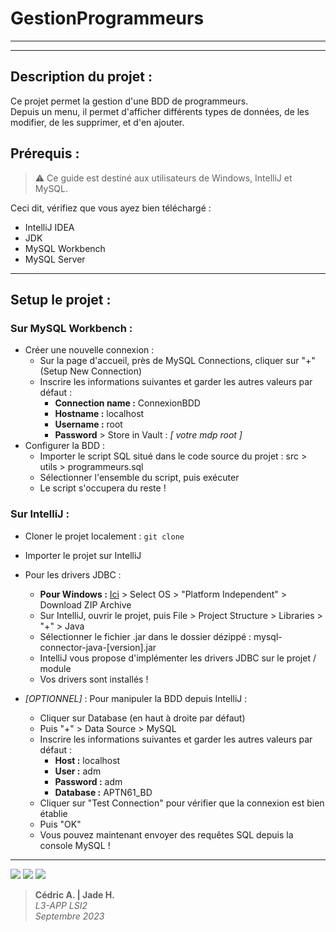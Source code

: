 GestionProgrammeurs
===================

-------------------

-------------------

## Description du projet :

Ce projet permet la gestion d'une BDD de programmeurs.<br>
Depuis un menu, il permet d'afficher différents types de données, de les modifier, de les supprimer, et d'en ajouter.


## Prérequis :

>⚠️ Ce guide est destiné aux utilisateurs de Windows, IntelliJ et MySQL.

Ceci dit, vérifiez que vous ayez bien téléchargé :
+ IntelliJ IDEA
+ JDK
+ MySQL Workbench
+ MySQL Server
-----------------
## Setup le projet :


### Sur MySQL Workbench :

+ Créer une nouvelle connexion :
  + Sur la page d'accueil, près de MySQL Connections, cliquer sur "+" (Setup New Connection)
  + Inscrire les informations suivantes et garder les autres valeurs par défaut :
    + **Connection name :** ConnexionBDD
    + **Hostname :** localhost
    + **Username :** root
    + **Password** > Store in Vault : *[ votre mdp root ]*
+ Configurer la BDD :
  + Importer le script SQL situé dans le code source du projet : src > utils > programmeurs.sql
  + Sélectionner l'ensemble du script, puis exécuter
  + Le script s'occupera du reste !

### Sur IntelliJ : 
+ Cloner le projet localement : `git clone`
+ Importer le projet sur IntelliJ
+ Pour les drivers JDBC :
  + **Pour Windows :** [Ici](https://dev.mysql.com/downloads/connector/j/) > Select OS > "Platform Independent" > Download ZIP Archive
  + Sur IntelliJ, ouvrir le projet, puis File > Project Structure > Libraries > "+" > Java
  + Sélectionner le fichier .jar dans le dossier dézippé : mysql-connector-java-[version].jar
  + IntelliJ vous propose d'implémenter les drivers JDBC sur le projet / module
  + Vos drivers sont installés !

+ *[OPTIONNEL]* : Pour manipuler la BDD depuis IntelliJ :
  + Cliquer sur Database (en haut à droite par défaut)
  + Puis "+" > Data Source > MySQL
  + Inscrire les informations suivantes et garder les autres valeurs par défaut :
    + **Host :** localhost
    + **User :** adm
    + **Password :** adm
    + **Database :** APTN61_BD
  + Cliquer sur "Test Connection" pour vérifier que la connexion est bien établie
  + Puis "OK"
  + Vous pouvez maintenant envoyer des requêtes SQL depuis la console MySQL !

----------

<p>
    <img src="https://img.shields.io/badge/Java-11.0.11-orange?style=for-the-badge"/>
    <img src="https://img.shields.io/badge/IntelliJ-2021.1.2-blue?style=for-the-badge&logo=intellij-idea"/>
    <img src="https://img.shields.io/badge/MySQL-8.0.25-blue?style=for-the-badge&logo=mysql"/>
</p>

> **Cédric A.  | Jade H.** <br>
> *L3-APP LSI2* <br>
> *Septembre 2023* <br>
